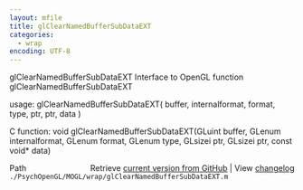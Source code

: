 ```yaml
---
layout: mfile
title: glClearNamedBufferSubDataEXT
categories:
  - wrap
encoding: UTF-8
---
```


glClearNamedBufferSubDataEXT  Interface to OpenGL function glClearNamedBufferSubDataEXT

usage:  glClearNamedBufferSubDataEXT\( buffer, internalformat, format, type, ptr, ptr, data \)

C function:  void glClearNamedBufferSubDataEXT\(GLuint buffer, GLenum internalformat, GLenum format, GLenum type, GLsizei ptr, GLsizei ptr, const void\* data\)


<div class="code_header" style="text-align:right;">
  <span style="float:left;">Path&nbsp;&nbsp;</span> <span class="counter">Retrieve <a href=
  "https://raw.github.com/Psychtoolbox-3/Psychtoolbox-3/beta/./PsychOpenGL/MOGL/wrap/glClearNamedBufferSubDataEXT.m">current version from GitHub</a> | View <a href=
  "https://github.com/Psychtoolbox-3/Psychtoolbox-3/commits/beta/./PsychOpenGL/MOGL/wrap/glClearNamedBufferSubDataEXT.m">changelog</a></span>
</div>
<div class="code">
  <code>./PsychOpenGL/MOGL/wrap/glClearNamedBufferSubDataEXT.m</code>
</div>
